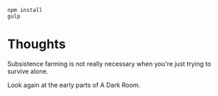 

    npm install
    gulp

Thoughts
=========

Subsistence farming is not really necessary when you're just trying to survive alone.

Look again at the early parts of A Dark Room.

